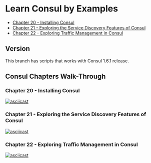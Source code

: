 # Learn Consul by Examples

- [Chapter 20 - Installing Consul](scripts#installing-consul)
- [Chapter 21 - Exploring the Service Discovery Features of Consul](scripts#service-discovery)
- [Chapter 22 - Exploring Traffic Management in Consul](scripts#traffic-management)

## Version

This branch has scripts that works with Consul 1.6.1 release.

## Consul Chapters Walk-Through

### Chapter 20 - Installing Consul

[![asciicast](https://asciinema.org/a/275098.svg)](https://asciinema.org/a/275098)

### Chapter 21 - Exploring the Service Discovery Features of Consul
[![asciicast](https://asciinema.org/a/275154.svg)](https://asciinema.org/a/275154)

### Chapter 22 - Exploring Traffic Management in Consul
[![asciicast](https://asciinema.org/a/275423.svg)](https://asciinema.org/a/275423)
